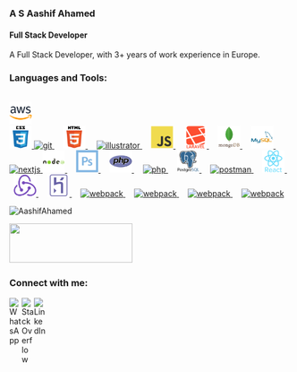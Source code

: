 ### A S Aashif Ahamed

#### Full Stack Developer

A Full Stack Developer, with 3+ years of work experience in Europe.


### Languages and Tools:
<code><a href="https://aws.amazon.com" target="_blank"> <img src="https://raw.githubusercontent.com/devicons/devicon/master/icons/amazonwebservices/amazonwebservices-original-wordmark.svg" alt="aws" width="40" height="40"/> </a></code>  <a href="https://www.w3schools.com/css/" target="_blank"> <img src="https://raw.githubusercontent.com/devicons/devicon/master/icons/css3/css3-original-wordmark.svg" alt="css3" width="40" height="40"/> </a> <a href="https://git-scm.com/" target="_blank"> <img src="https://www.vectorlogo.zone/logos/git-scm/git-scm-icon.svg" alt="git" width="40" height="40"/> </a> &nbsp; &nbsp; <a href="https://www.w3.org/html/" target="_blank"> <img src="https://raw.githubusercontent.com/devicons/devicon/master/icons/html5/html5-original-wordmark.svg" alt="html5" width="40" height="40"/> </a> &nbsp; &nbsp; <a href="https://www.adobe.com/in/products/illustrator.html" target="_blank"> <img src="https://www.vectorlogo.zone/logos/adobe_illustrator/adobe_illustrator-icon.svg" alt="illustrator" width="40" height="40"/> </a> &nbsp; &nbsp;  <a href="https://developer.mozilla.org/en-US/docs/Web/JavaScript" target="_blank"> <img src="https://raw.githubusercontent.com/devicons/devicon/master/icons/javascript/javascript-original.svg" alt="javascript" width="40" height="40"/> </a> &nbsp; &nbsp;  <a href="https://laravel.com/" target="_blank"> <img src="https://raw.githubusercontent.com/devicons/devicon/master/icons/laravel/laravel-plain-wordmark.svg" alt="laravel" width="40" height="40"/> </a> &nbsp; &nbsp;  <a href="https://www.mongodb.com/" target="_blank"> <img src="https://raw.githubusercontent.com/devicons/devicon/master/icons/mongodb/mongodb-original-wordmark.svg" alt="mongodb" width="40" height="40"/> </a> &nbsp; &nbsp;  <a href="https://www.mysql.com/" target="_blank"> <img src="https://raw.githubusercontent.com/devicons/devicon/master/icons/mysql/mysql-original-wordmark.svg" alt="mysql" width="40" height="40"/> </a> &nbsp; &nbsp; <a href="https://nextjs.org/" target="_blank"> <img src="https://cdn.cdnlogo.com/logos/n/80/next-js.svg" alt="nextjs" width="40" height="40"/> </a> <a href="https://nodejs.org" target="_blank"> <img src="https://raw.githubusercontent.com/devicons/devicon/master/icons/nodejs/nodejs-original-wordmark.svg" alt="nodejs" width="40" height="40"/> </a>  &nbsp; &nbsp; <a href="https://www.photoshop.com/en" target="_blank"> <img src="https://raw.githubusercontent.com/devicons/devicon/master/icons/photoshop/photoshop-line.svg" alt="photoshop" width="40" height="40"/> </a> &nbsp; &nbsp; <a href="https://www.php.net" target="_blank"> <img src="https://raw.githubusercontent.com/devicons/devicon/master/icons/php/php-original.svg" alt="php" width="40" height="40"/> </a> &nbsp; &nbsp; <a href="https://docs.nestjs.com/" target="_blank"> <img src="https://www.vectorlogo.zone/logos/nestjs/nestjs-icon.svg" alt="php" width="40" height="40"/> </a> &nbsp; &nbsp; <a href="https://www.postgresql.org" target="_blank"> <img src="https://raw.githubusercontent.com/devicons/devicon/master/icons/postgresql/postgresql-original-wordmark.svg" alt="postgresql" width="40" height="40"/> </a> &nbsp; &nbsp; <a href="https://postman.com" target="_blank"> <img src="https://www.vectorlogo.zone/logos/getpostman/getpostman-icon.svg" alt="postman" width="40" height="40"/> </a> &nbsp; &nbsp; <a href="https://reactjs.org/" target="_blank"> <img src="https://raw.githubusercontent.com/devicons/devicon/master/icons/react/react-original-wordmark.svg" alt="react" width="40" height="40"/> </a> &nbsp; &nbsp; <a href="https://redux.js.org" target="_blank"> <img src="https://raw.githubusercontent.com/devicons/devicon/master/icons/redux/redux-original.svg" alt="redux" width="40" height="40"/> </a> &nbsp; &nbsp; <a href="https://heroku.com" target="_blank"> <img src="https://raw.githubusercontent.com/devicons/devicon/d00d0969292a6569d45b06d3f350f463a0107b0d/icons/heroku/heroku-original.svg" alt="webpack" width="40" height="40"/> </a> &nbsp; &nbsp; <a href="https://ubuntu.com" target="_blank"> <img src="https://www.vectorlogo.zone/logos/ubuntu/ubuntu-icon.svg" alt="webpack" width="40" height="40"/> </a> &nbsp; &nbsp; <a href="https://docs.flutter.dev" target="_blank"> <img src="https://cdn.cdnlogo.com/logos/f/30/flutter.svg" alt="webpack" width="40" height="40"/> </a> &nbsp; &nbsp; <a href="https://www.python.org/about/gettingstarted/" target="_blank"> <img src="https://cdn.cdnlogo.com/logos/p/3/python.svg" alt="webpack" width="40" height="40"/> </a> &nbsp; &nbsp; <a href="https://docs.docker.com/" target="_blank"> <img src="https://cdn.cdnlogo.com/logos/d/41/docker.svg" alt="webpack" width="40" height="40"/> </a>


 <img src="https://komarev.com/ghpvc/?username=AashifAhamed&label=Profile%20views&color=0e75b6&style=flat" alt="AashifAhamed" /> 


<a href="https://stackoverflow.com/users/9781495/aashif-ahamed"><img src="https://stackoverflow.com/users/flair/9781495.png?theme=light" width="220" height="70"></a>

### Connect with me:

[<img align="left" alt="WhatsApp" width="22px" src="https://cdn.jsdelivr.net/npm/simple-icons@v3/icons/whatsapp.svg" />][whatsapp]
[<img align="left" alt="Stack Overflow" width="22px" src="https://cdn.jsdelivr.net/npm/simple-icons@v3/icons/gmail.svg" />][gmail]
[<img align="left" alt="LinkedIn" width="22px" src="https://cdn.jsdelivr.net/npm/simple-icons@v3/icons/linkedin.svg" />][linkedin]

[whatsapp]: https://wa.me/+94775474244
[gmail]: mailto:aashifahamed0796@gmail.com
[linkedin]: https://www.linkedin.com/in/aashifahamed7
<br />
